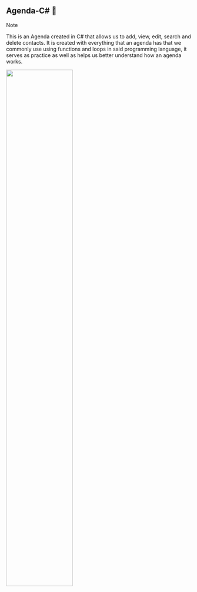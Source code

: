 ## Agenda-C# 🚀
> [!NOTE]
This is an Agenda created in C# that allows us to add, view, edit, search and delete contacts. It is created with everything that an agenda has that we commonly use using functions and loops in said programming language, it serves as practice as well as helps us better understand how an agenda works.

<img src="https://github.com/K3ury99/Agenda/assets/128008789/8201bc75-d265-45fa-8e22-667cb66f2034" width="60%"></img>
